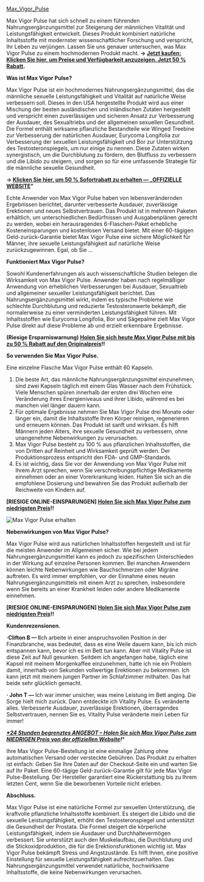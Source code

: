 [Max_Vigor_Pulse](https://maxvigorpulse.com/?aff=flnexp24&cam=github)



Max Vigor Pulse hat sich schnell zu einem führenden Nahrungsergänzungsmittel zur Steigerung der männlichen Vitalität und Leistungsfähigkeit entwickelt. Dieses Produkt kombiniert natürliche Inhaltsstoffe mit modernster wissenschaftlicher Forschung und verspricht, Ihr Leben zu verjüngen. Lassen Sie uns genauer untersuchen, was Max Vigor Pulse zu einem hochmodernen Produkt macht. **→ [Jetzt kaufen: Klicken Sie hier, um Preise und Verfügbarkeit anzuzeigen. Jetzt 50 % Rabatt](https://maxvigorpulse.com/?aff=flnexp24&cam=github).**



**Was ist Max Vigor Pulse?**

Max Vigor Pulse ist ein hochmodernes Nahrungsergänzungsmittel, das die männliche sexuelle Leistungsfähigkeit und Vitalität auf natürliche Weise verbessern soll. Dieses in den USA hergestellte Produkt wird aus einer Mischung der besten ausländischen und inländischen Zutaten hergestellt und verspricht einen zuverlässigen und sicheren Ansatz zur Verbesserung der Ausdauer, des Sexualtriebs und der allgemeinen sexuellen Gesundheit. Die Formel enthält wirksame pflanzliche Bestandteile wie Winged Treebine zur Verbesserung der natürlichen Ausdauer, Eurycoma Longifolia zur Verbesserung der sexuellen Leistungsfähigkeit und Bor zur Unterstützung des Testosteronspiegels, um nur einige zu nennen. Diese Zutaten wirken synergistisch, um die Durchblutung zu fördern, den Blutfluss zu verbessern und die Libido zu steigern, und sorgen so für eine umfassende Strategie für die männliche sexuelle Gesundheit.


**→ [Klicken Sie hier, um 50 % Sofortrabatt zu erhalten — „OFFIZIELLE WEBSITE](https://maxvigorpulse.com/?aff=flnexp24&cam=github)”**


Echte Anwender von Max Vigor Pulse haben von lebensverändernden Ergebnissen berichtet, darunter verbesserte Ausdauer, zuverlässige Erektionen und neues Selbstvertrauen. Das Produkt ist in mehreren Paketen erhältlich, um unterschiedlichen Bedürfnissen und Ausgabenplänen gerecht zu werden, wobei ein herausragendes 6-Flaschen-Paket erhebliche Kosteneinsparungen und kostenlosen Versand bietet. Mit einer 60-tägigen Geld-zurück-Garantie bietet Max Vigor Pulse eine sichere Möglichkeit für Männer, ihre sexuelle Leistungsfähigkeit auf natürliche Weise zurückzugewinnen. Egal, ob Sie …


**Funktioniert Max Vigor Pulse?**

Sowohl Kundenerfahrungen als auch wissenschaftliche Studien belegen die Wirksamkeit von Max Vigor Pulse. Anwender haben nach regelmäßiger Anwendung von erheblichen Verbesserungen bei Ausdauer, Sexualtrieb und allgemeiner sexueller Leistungsfähigkeit berichtet. Das Nahrungsergänzungsmittel wirkt, indem es typische Probleme wie schlechte Durchblutung und reduzierte Testosteronwerte bekämpft, die normalerweise zu einer verminderten Leistungsfähigkeit führen. Mit Inhaltsstoffen wie Eurycoma Longifolia, Bor und Sägepalme zielt Max Vigor Pulse direkt auf diese Probleme ab und erzielt erkennbare Ergebnisse.


**(Riesige Ersparniswarnung) [Holen Sie sich heute Max Vigor Pulse mit bis zu 50 % Rabatt auf den Originalpreis](https://maxvigorpulse.com/?aff=flnexp24&cam=github)!!**



**So verwenden Sie Max Vigor Pulse.**

Eine einzelne Flasche Max Vigor Pulse enthält 60 Kapseln.
1. Die beste Art, das männliche Nahrungsergänzungsmittel einzunehmen, sind zwei Kapseln täglich mit einem Glas Wasser nach dem Frühstück. Viele Menschen spüren innerhalb der ersten drei Wochen eine Veränderung ihres Energieniveaus und ihrer Libido, während es bei manchen viel länger dauern kann.
2. Für optimale Ergebnisse nehmen Sie Max Vigor Pulse drei Monate oder länger ein, damit die Inhaltsstoffe Ihren Körper reinigen, regenerieren und erneuern können. Das Produkt ist sanft und wirksam. Es hilft Männern jeden Alters, ihre sexuelle Gesundheit zu verbessern, ohne unangenehme Nebenwirkungen zu verursachen.
3. Max Vigor Pulse besteht zu 100 % aus pflanzlichen Inhaltsstoffen, die von Dritten auf Reinheit und Wirksamkeit geprüft werden. Der Produktionsprozess entspricht den FDA- und GMP-Standards.
4. Es ist wichtig, dass Sie vor der Anwendung von Max Vigor Pulse mit Ihrem Arzt sprechen, wenn Sie verschreibungspflichtige Medikamente einnehmen oder an einer Vorerkrankung leiden. Halten Sie sich an die empfohlene Dosierung und bewahren Sie das Produkt außerhalb der Reichweite von Kindern auf.


**[RIESIGE ONLINE-EINSPARUNGEN] [Holen Sie sich Max Vigor Pulse zum niedrigsten Preis](https://maxvigorpulse.com/?aff=flnexp24&cam=github)!!**



![Max Vigor Pulse erhalten](https://github.com/user-attachments/assets/112fd70d-4bd0-4b88-9367-019c5510cf7a)




**Nebenwirkungen von Max Vigor Pulse?**

Max Vigor Pulse wird aus natürlichen Inhaltsstoffen hergestellt und ist für die meisten Anwender im Allgemeinen sicher. Wie bei jedem Nahrungsergänzungsmittel kann es jedoch zu spezifischen Unterschieden in der Wirkung auf einzelne Personen kommen. Bei manchen Anwendern können leichte Nebenwirkungen wie Bauchschmerzen oder Migräne auftreten. Es wird immer empfohlen, vor der Einnahme eines neuen Nahrungsergänzungsmittels mit einem Arzt zu sprechen, insbesondere wenn Sie bereits an einer Krankheit leiden oder andere Medikamente einnehmen.



**[RIESIGE ONLINE-EINSPARUNGEN] [Holen Sie sich Max Vigor Pulse zum niedrigsten Preis](https://maxvigorpulse.com/?aff=flnexp24&cam=github)!!**


**Kundenrezensionen.**



**·Clifton B — I**Ich arbeite in einer anspruchsvollen Position in der Finanzbranche, was bedeutet, dass es eine Weile dauern kann, bis ich mich entspannen kann, bevor ich es im Bett tun kann. Aber mit Vitality Pulse ist diese Zeit auf Null gesunken. Seitdem ich angefangen habe, täglich eine Kapsel mit meinem Morgenkaffee einzunehmen, hatte ich nie ein Problem damit, innerhalb von Sekunden vollwertige Erektionen zu bekommen. Ich kann jetzt mit meinem jungen Partner im Schlafzimmer mithalten. Das hat beide sehr glücklich gemacht.

**· John T —** Ich war immer unsicher, was meine Leistung im Bett anging. Die Sorge hielt mich zurück. Dann entdeckte ich Vitality Pulse. Es veränderte alles. Verbesserte Ausdauer, zuverlässige Erektionen, überragendes Selbstvertrauen, nennen Sie es. Vitality Pulse veränderte mein Leben für immer!



***[*24 Stunden begrenztes ANGEBOT – Holen Sie sich Max Vigor Pulse zum NIEDRIGEN Preis von der offiziellen Website](https://maxvigorpulse.com/?aff=flnexp24&cam=github)!****




Ihre Max Vigor Pulse-Bestellung ist eine einmalige Zahlung ohne automatischen Versand oder versteckte Gebühren. Das Produkt zu erhalten ist einfach: Geben Sie Ihre Daten auf der Checkout-Seite ein und warten Sie auf Ihr Paket.
Eine 60-tägige Geld-zurück-Garantie gilt für jede Max Vigor Pulse-Bestellung. Der Hersteller garantiert eine Rückerstattung bis zu Ihrem letzten Cent, wenn Sie die beworbenen Vorteile nicht erleben.

**Abschluss.**

Max Vigor Pulse ist eine natürliche Formel zur sexuellen Unterstützung, die kraftvolle pflanzliche Inhaltsstoffe kombiniert. Es steigert die Libido und die sexuelle Leistungsfähigkeit, erhöht den Testosteronspiegel und unterstützt die Gesundheit der Prostata.
Die Formel steigert die körperliche Leistungsfähigkeit, indem sie Ausdauer und Durchhaltevermögen verbessert. Sie unterstützt auch den Muskelaufbau, die Durchblutung und die Stickoxidproduktion, die für die Erektionsfunktionen wichtig ist.
Max Vigor Pulse bekämpft Stress und Angstzustände. Es hilft Ihnen, eine positive Einstellung für sexuelle Leistungsfähigkeit aufrechtzuerhalten. Das Nahrungsergänzungsmittel verwendet natürliche, hochwirksame Inhaltsstoffe, die keine Nebenwirkungen verursachen.
